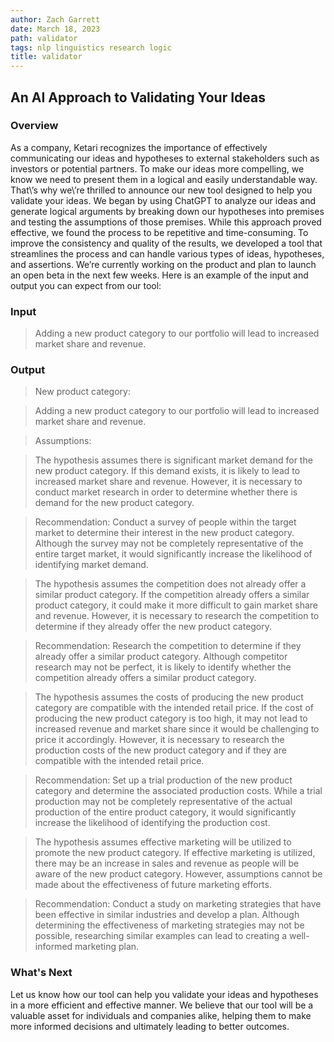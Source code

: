 ```yaml
---
author: Zach Garrett
date: March 18, 2023
path: validator
tags: nlp linguistics research logic
title: validator
---
```


## An AI Approach to Validating Your Ideas

### Overview

As a company, Ketari recognizes the importance of effectively communicating our ideas and hypotheses to external stakeholders such as investors or potential partners. To make our ideas more compelling, we know we need to present them in a logical and easily understandable way. That\\’s why we\\’re thrilled to announce our new tool designed to help you validate your ideas.
We began by using ChatGPT to analyze our ideas and generate logical arguments by breaking down our hypotheses into premises and testing the assumptions of those premises. While this approach proved effective, we found the process to be repetitive and time-consuming.
To improve the consistency and quality of the results, we developed a tool that streamlines the process and can handle various types of ideas, hypotheses, and assertions. We’re currently working on the product and plan to launch an open beta in the next few weeks. Here is an example of the input and output you can expect from our tool:

### Input

> Adding a new product category to our portfolio will lead to increased market share and revenue.

### Output

> New product category:

> Adding a new product category to our portfolio will lead to increased market share and revenue.

> Assumptions:

> The hypothesis assumes there is significant market demand for the new product category. If this demand exists, it is likely to lead to increased market share and revenue. However, it is necessary to conduct market research in order to determine whether there is demand for the new product category.

> Recommendation: Conduct a survey of people within the target market to determine their interest in the new product category. Although the survey may not be completely representative of the entire target market, it would significantly increase the likelihood of identifying market demand.

> The hypothesis assumes the competition does not already offer a similar product category. If the competition already offers a similar product category, it could make it more difficult to gain market share and revenue. However, it is necessary to research the competition to determine if they already offer the new product category.

> Recommendation: Research the competition to determine if they already offer a similar product category. Although competitor research may not be perfect, it is likely to identify whether the competition already offers a similar product category.

> The hypothesis assumes the costs of producing the new product category are compatible with the intended retail price. If the cost of producing the new product category is too high, it may not lead to increased revenue and market share since it would be challenging to price it accordingly. However, it is necessary to research the production costs of the new product category and if they are compatible with the intended retail price.

> Recommendation: Set up a trial production of the new product category and determine the associated production costs. While a trial production may not be completely representative of the actual production of the entire product category, it would significantly increase the likelihood of identifying the production cost.

> The hypothesis assumes effective marketing will be utilized to promote the new product category. If effective marketing is utilized, there may be an increase in sales and revenue as people will be aware of the new product category. However, assumptions cannot be made about the effectiveness of future marketing efforts.

> Recommendation: Conduct a study on marketing strategies that have been effective in similar industries and develop a plan. Although determining the effectiveness of marketing strategies may not be possible, researching similar examples can lead to creating a well-informed marketing plan.

### What's Next

Let us know how our tool can help you validate your ideas and hypotheses in a more efficient and effective manner. We believe that our tool will be a valuable asset for individuals and companies alike, helping them to make more informed decisions and ultimately leading to better outcomes.
